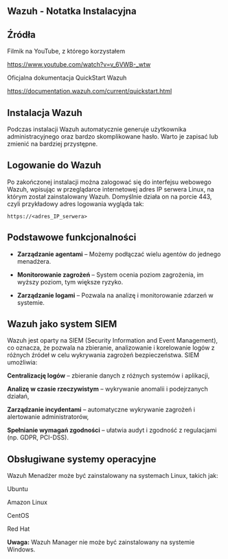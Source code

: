 ## Wazuh - Notatka Instalacyjna

## Źródła

Filmik na YouTube, z którego korzystałem

https://www.youtube.com/watch?v=v_6VWB-_wtw

Oficjalna dokumentacja QuickStart Wazuh

https://documentation.wazuh.com/current/quickstart.html

## Instalacja Wazuh

Podczas instalacji Wazuh automatycznie generuje użytkownika administracyjnego oraz bardzo skomplikowane hasło. Warto je zapisać lub zmienić na bardziej przystępne.

## Logowanie do Wazuh

Po zakończonej instalacji można zalogować się do interfejsu webowego Wazuh, wpisując w przeglądarce internetowej adres IP serwera Linux, na którym został zainstalowany Wazuh. Domyślnie działa on na porcie 443, czyli przykładowy adres logowania wygląda tak:
```
https://<adres_IP_serwera>
```

## Podstawowe funkcjonalności

- **Zarządzanie agentami** – Możemy podłączać wielu agentów do jednego menadżera.

- **Monitorowanie zagrożeń** – System ocenia poziom zagrożenia, im wyższy poziom, tym większe ryzyko.

- **Zarządzanie logami** – Pozwala na analizę i monitorowanie zdarzeń w systemie.

## Wazuh jako system SIEM

Wazuh jest oparty na SIEM (Security Information and Event Management), co oznacza, że pozwala na zbieranie, analizowanie i korelowanie logów z różnych źródeł w celu wykrywania zagrożeń bezpieczeństwa. SIEM umożliwia:

**Centralizację logów** – zbieranie danych z różnych systemów i aplikacji,

**Analizę w czasie rzeczywistym** – wykrywanie anomalii i podejrzanych działań,

**Zarządzanie incydentami** – automatyczne wykrywanie zagrożeń i alertowanie administratorów,

**Spełnianie wymagań zgodności** – ułatwia audyt i zgodność z regulacjami (np. GDPR, PCI-DSS).

## Obsługiwane systemy operacyjne

Wazuh Menadżer może być zainstalowany na systemach Linux, takich jak:

Ubuntu

Amazon Linux

CentOS

Red Hat

**Uwaga:** Wazuh Manager nie może być zainstalowany na systemie Windows.

